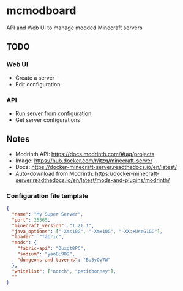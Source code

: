 # mcmodboard

API and Web UI to manage modded Minecraft servers

## TODO

### Web UI

- Create a server
- Edit configuration

### API

- Run server from configuration
- Get server configurations

## Notes

- Modrinth API: https://docs.modrinth.com/#tag/projects
- Image: https://hub.docker.com/r/itzg/minecraft-server
- Docs: https://docker-minecraft-server.readthedocs.io/en/latest/
- Auto-download from Modrinth: https://docker-minecraft-server.readthedocs.io/en/latest/mods-and-plugins/modrinth/

### Configuration file template

```json
{
  "name": "My Super Server",
  "port": 25565,
  "minecraft_version": "1.21.1",
  "java_options": ["-Xms10G", "-Xmx10G", "-XX:+UseG1GC"],
  "loader": "fabric",
  "mods": {
    "fabric-api": "Ouxgt8PC",
    "sodium": "yaoBL9D9",
    "dungeons-and-taverns": "Bu5yOV7W"
  },
  "whitelist": ["notch", "petitbonney"],
  ""
}
```
